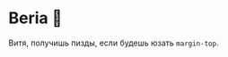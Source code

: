 # Beria 🦅

Витя, получишь пизды, если будешь юзать `margin-top`.    

<!-- **npm** package for scanning files and searching content by strings/substrings/chars/regExp.    

## Intro

The most relevant usage is looking for "forbidden" code in Your project. For example, Your team agreed don't use `padding` or `margin` in Your *CSS*/*Scss* files, but someone still use it. Beria will scan Your project and will find this "forbidden" content. The most usefull usage with a pre-commit *git* hooks.

## Quick start

 * install package using `npm i @beria` or `yarn @beria -D`
 * create `beria.conf.json` config file inside root directory

## Config file examples

<details>
    <summary>Simple config example</summary>
    <pre>
    {
        "include": [
            {
                "folder": "styles",
                "fileExtention": "scss",
                "targets": [
                    "margin-top",
                    "margin-right"
                ],
            }
        ]
    }
    </pre>
</details>

<details>
    <summary>Advanced config example</summary>
    <pre>
    {
        "include": [
            {
                "folder": "styles",
                "fileExtention": "scss",
                "targets": [
                    "margin-top",
                    "margin-right"
                ],
                "withRegister": true
            },
            {
                "folder": "src",
                "fileExtention": "ts",
                "targets": [ "zalupa" ],
                "withRegister": true
            },
        ],
        "onlyWarning": true
    }
    </pre>
</details>

## Config options

* **include** (type: `object`, required)

  Array of objects for searching forbidden substrings/patterns.    

    * 

* **onlyWarning** (type: `boolean`, default: `false`)

  By default, process exits with error status code if forbidden targets were founded. `onlyWarning: true` will disable this behavior. -->
